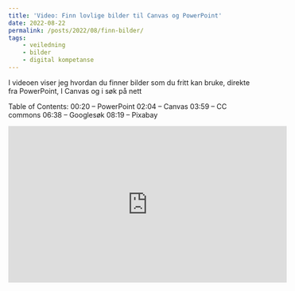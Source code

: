 ```yaml
---
title: 'Video: Finn lovlige bilder til Canvas og PowerPoint'
date: 2022-08-22
permalink: /posts/2022/08/finn-bilder/
tags:
    - veiledning
    - bilder
    - digital kompetanse
---
```


I videoen viser jeg hvordan du finner bilder som du fritt kan bruke, direkte fra PowerPoint, I Canvas og i søk på nett

Table of Contents:
00:20 – PowerPoint
02:04 – Canvas
03:59 – CC commons
06:38 – Googlesøk
08:19 – Pixabay

<iframe width="560" height="315" src="https://www.youtube.com/embed/TJv0HLh8rzY?si=FzeSLDLqUArx2KFx" title="YouTube video player" frameborder="0" allow="accelerometer; autoplay; clipboard-write; encrypted-media; gyroscope; picture-in-picture; web-share" referrerpolicy="strict-origin-when-cross-origin" allowfullscreen></iframe>